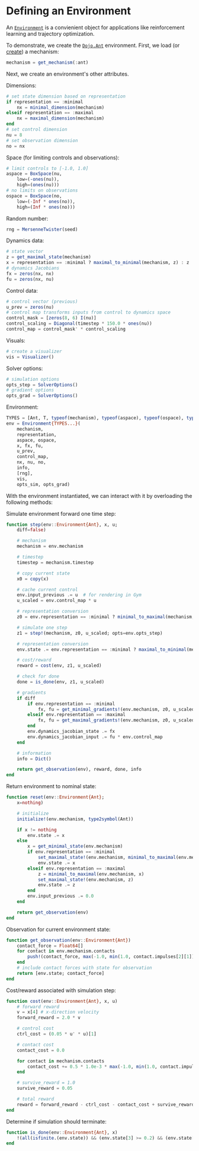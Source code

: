 # Defining an Environment

An [`Environment`](@ref) is a convienient object for applications like reinforcement learning and trajectory optimization. 

To demonstrate, we create the [`Dojo.Ant`](@ref) environment. First, we load (or [create](define_mechanism.md)) a mechanism:

```julia 
mechanism = get_mechanism(:ant) 
```

Next, we create an environment's other attributes.

Dimensions:
```julia
# set state dimension based on representation
if representation == :minimal
    nx = minimal_dimension(mechanism)
elseif representation == :maximal
    nx = maximal_dimension(mechanism)
end
# set control dimension
nu = 8
# set observation dimension
no = nx
```

Space (for limiting controls and observations):
```julia
# limit controls to [-1.0, 1.0]
aspace = BoxSpace(nu, 
    low=(-ones(nu)), 
    high=(ones(nu)))
# no limits on observations
ospace = BoxSpace(no, 
    low=(-Inf * ones(no)), 
    high=(Inf * ones(no)))
```

Random number:
```julia
rng = MersenneTwister(seed)
```

Dynamics data:
```julia
# state vector
z = get_maximal_state(mechanism)
x = representation == :minimal ? maximal_to_minimal(mechanism, z) : z
# dynamics Jacobians
fx = zeros(nx, nx)
fu = zeros(nx, nu)
```

Control data: 
```julia
# control vector (previous)
u_prev = zeros(nu)
# control map transforms inputs from control to dynamics space
control_mask = [zeros(8, 6) I(nu)]
control_scaling = Diagonal(timestep * 150.0 * ones(nu))
control_map = control_mask' * control_scaling
```

Visuals: 
```julia 
# create a visualizer
vis = Visualizer() 
```

Solver options: 
```julia
# simulation options 
opts_step = SolverOptions()
# gradient options
opts_grad = SolverOptions() 
```

Environment:
```julia
TYPES = [Ant, T, typeof(mechanism), typeof(aspace), typeof(ospace), typeof(info)]
env = Environment{TYPES...}(
    mechanism, 
    representation, 
    aspace, ospace,
    x, fx, fu,
    u_prev, 
    control_map,
    nx, nu, no,
    info,
    [rng], 
    vis,
    opts_sim, opts_grad)
```

With the environment instantiated, we can interact with it by overloading the following methods: 

Simulate environment forward one time step:
```julia
function step(env::Environment{Ant}, x, u; 
    diff=false)

    # mechanism
    mechanism = env.mechanism

    # timestep 
    timestep = mechanism.timestep

    # copy current state
    x0 = copy(x)

    # cache current control
    env.input_previous .= u  # for rendering in Gym
	u_scaled = env.control_map * u

    # representation conversion
    z0 = env.representation == :minimal ? minimal_to_maximal(mechanism, x0) : x0

    # simulate one step
    z1 = step!(mechanism, z0, u_scaled; opts=env.opts_step)

    # representation conversion
    env.state .= env.representation == :minimal ? maximal_to_minimal(mechanism, z1) : z1

    # cost/reward
    reward = cost(env, z1, u_scaled)

    # check for done
    done = is_done(env, z1, u_scaled)

    # gradients
    if diff
        if env.representation == :minimal
            fx, fu = get_minimal_gradients!(env.mechanism, z0, u_scaled, opts=env.opts_grad)
        elseif env.representation == :maximal
            fx, fu = get_maximal_gradients!(env.mechanism, z0, u_scaled, opts=env.opts_grad)
        end
        env.dynamics_jacobian_state .= fx
        env.dynamics_jacobian_input .= fu * env.control_map
    end

    # information
    info = Dict()

    return get_observation(env), reward, done, info
end
```

Return environment to nominal state:
```julia
function reset(env::Environment{Ant}; 
    x=nothing)

    # initialize
    initialize!(env.mechanism, type2symbol(Ant))

    if x != nothing
        env.state .= x
    else
        x = get_minimal_state(env.mechanism)
        if env.representation == :minimal
            set_maximal_state!(env.mechanism, minimal_to_maximal(env.mechanism, x))
            env.state .= x
        elseif env.representation == :maximal
            z = minimal_to_maximal(env.mechanism, x)
            set_maximal_state!(env.mechanism, z)
            env.state .= z
        end
        env.input_previous .= 0.0
    end

    return get_observation(env)
end
```

Observation for current environment state:
```julia
function get_observation(env::Environment{Ant})
    contact_force = Float64[]
    for contact in env.mechanism.contacts
        push!(contact_force, max(-1.0, min(1.0, contact.impulses[2][1])))
    end
    # include contact forces with state for observation
    return [env.state; contact_force]
end
```

Cost/reward associated with simulation step:
```julia 
function cost(env::Environment{Ant}, x, u)
    # forward reward
    v = x[4] # x-direction velocity
    forward_reward = 2.0 * v

    # control cost
	ctrl_cost = (0.05 * u' * u)[1]

    # contact cost
    contact_cost = 0.0

    for contact in mechanism.contacts
        contact_cost += 0.5 * 1.0e-3 * max(-1.0, min(1.0, contact.impulses[2][1]))^2.0
    end

	# survive_reward = 1.0
    survive_reward = 0.05

    # total reward
    reward = forward_reward - ctrl_cost - contact_cost + survive_reward
end
```

Determine if simulation should terminate:
```julia 
function is_done(env::Environment{Ant}, x) 
    !(all(isfinite.(env.state)) && (env.state[3] >= 0.2) && (env.state[3] <= 1.0))
end
```